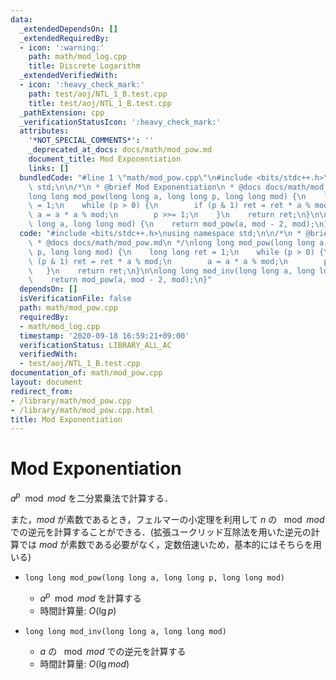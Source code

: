 ```yaml
---
data:
  _extendedDependsOn: []
  _extendedRequiredBy:
  - icon: ':warning:'
    path: math/mod_log.cpp
    title: Discrete Logarithm
  _extendedVerifiedWith:
  - icon: ':heavy_check_mark:'
    path: test/aoj/NTL_1_B.test.cpp
    title: test/aoj/NTL_1_B.test.cpp
  _pathExtension: cpp
  _verificationStatusIcon: ':heavy_check_mark:'
  attributes:
    '*NOT_SPECIAL_COMMENTS*': ''
    _deprecated_at_docs: docs/math/mod_pow.md
    document_title: Mod Exponentiation
    links: []
  bundledCode: "#line 1 \"math/mod_pow.cpp\"\n#include <bits/stdc++.h>\nusing namespace\
    \ std;\n\n/*\n * @brief Mod Exponentiation\n * @docs docs/math/mod_pow.md\n */\n\
    long long mod_pow(long long a, long long p, long long mod) {\n    long long ret\
    \ = 1;\n    while (p > 0) {\n        if (p & 1) ret = ret * a % mod;\n       \
    \ a = a * a % mod;\n        p >>= 1;\n    }\n    return ret;\n}\n\nlong long mod_inv(long\
    \ long a, long long mod) {\n    return mod_pow(a, mod - 2, mod);\n}\n"
  code: "#include <bits/stdc++.h>\nusing namespace std;\n\n/*\n * @brief Mod Exponentiation\n\
    \ * @docs docs/math/mod_pow.md\n */\nlong long mod_pow(long long a, long long\
    \ p, long long mod) {\n    long long ret = 1;\n    while (p > 0) {\n        if\
    \ (p & 1) ret = ret * a % mod;\n        a = a * a % mod;\n        p >>= 1;\n \
    \   }\n    return ret;\n}\n\nlong long mod_inv(long long a, long long mod) {\n\
    \    return mod_pow(a, mod - 2, mod);\n}"
  dependsOn: []
  isVerificationFile: false
  path: math/mod_pow.cpp
  requiredBy:
  - math/mod_log.cpp
  timestamp: '2020-09-18 16:59:21+09:00'
  verificationStatus: LIBRARY_ALL_AC
  verifiedWith:
  - test/aoj/NTL_1_B.test.cpp
documentation_of: math/mod_pow.cpp
layout: document
redirect_from:
- /library/math/mod_pow.cpp
- /library/math/mod_pow.cpp.html
title: Mod Exponentiation
---
```

# Mod Exponentiation

$a^p \mod mod$ を二分累乗法で計算する．

また，$mod$ が素数であるとき，フェルマーの小定理を利用して $n$ の $\mod mod$ での逆元を計算することができる．(拡張ユークリッド互除法を用いた逆元の計算では $mod$ が素数である必要がなく，定数倍速いため，基本的にはそちらを用いる)

- `long long mod_pow(long long a, long long p, long long mod)`
    - $a^p \mod mod$ を計算する
    - 時間計算量: $O(\lg p)$

- `long long mod_inv(long long a, long long mod)`
    - $a$ の $\mod mod$ での逆元を計算する
    - 時間計算量: $O(\lg mod)$